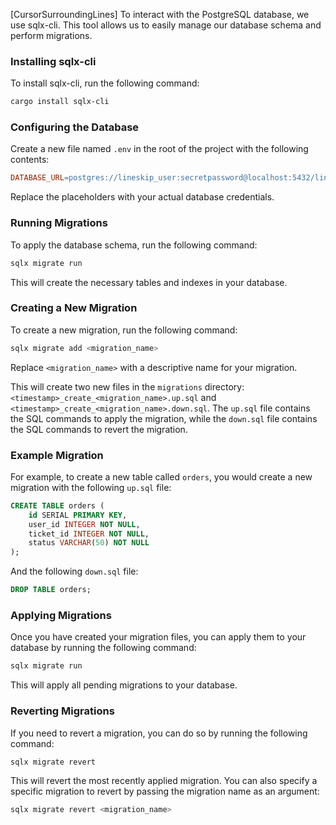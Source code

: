 [CursorSurroundingLines]
To interact with the PostgreSQL database, we use sqlx-cli. This tool allows us to easily manage our database schema and perform migrations.

### Installing sqlx-cli

To install sqlx-cli, run the following command:
```bash
cargo install sqlx-cli
```
### Configuring the Database

Create a new file named `.env` in the root of the project with the following contents:
```makefile
DATABASE_URL=postgres://lineskip_user:secretpassword@localhost:5432/lineskip_db
```
Replace the placeholders with your actual database credentials.

### Running Migrations

To apply the database schema, run the following command:
```bash
sqlx migrate run
```
This will create the necessary tables and indexes in your database.

### Creating a New Migration

To create a new migration, run the following command:
```bash
sqlx migrate add <migration_name>
```
Replace `<migration_name>` with a descriptive name for your migration.

This will create two new files in the `migrations` directory: `<timestamp>_create_<migration_name>.up.sql` and `<timestamp>_create_<migration_name>.down.sql`. The `up.sql` file contains the SQL commands to apply the migration, while the `down.sql` file contains the SQL commands to revert the migration.

### Example Migration

For example, to create a new table called `orders`, you would create a new migration with the following `up.sql` file:
```sql
CREATE TABLE orders (
    id SERIAL PRIMARY KEY,
    user_id INTEGER NOT NULL,
    ticket_id INTEGER NOT NULL,
    status VARCHAR(50) NOT NULL
);
```
And the following `down.sql` file:
```sql
DROP TABLE orders;
```
### Applying Migrations

Once you have created your migration files, you can apply them to your database by running the following command:
```bash
sqlx migrate run
```
This will apply all pending migrations to your database.

### Reverting Migrations

If you need to revert a migration, you can do so by running the following command:
```bash
sqlx migrate revert
```
This will revert the most recently applied migration. You can also specify a specific migration to revert by passing the migration name as an argument:
```bash
sqlx migrate revert <migration_name>
```
</CursorSurroundingLines>